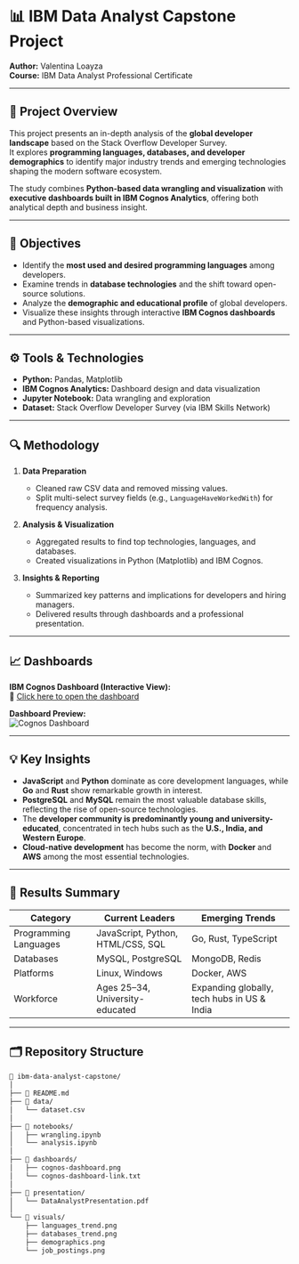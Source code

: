 # 📊 IBM Data Analyst Capstone Project  
**Author:** Valentina Loayza  
**Course:** IBM Data Analyst Professional Certificate  

---

## 🧩 Project Overview
This project presents an in-depth analysis of the **global developer landscape** based on the Stack Overflow Developer Survey.  
It explores **programming languages, databases, and developer demographics** to identify major industry trends and emerging technologies shaping the modern software ecosystem.

The study combines **Python-based data wrangling and visualization** with **executive dashboards built in IBM Cognos Analytics**, offering both analytical depth and business insight.

---

## 🧠 Objectives
- Identify the **most used and desired programming languages** among developers.
- Examine trends in **database technologies** and the shift toward open-source solutions.
- Analyze the **demographic and educational profile** of global developers.
- Visualize these insights through interactive **IBM Cognos dashboards** and Python-based visualizations.

---

## ⚙️ Tools & Technologies
- **Python:** Pandas, Matplotlib  
- **IBM Cognos Analytics:** Dashboard design and data visualization  
- **Jupyter Notebook:** Data wrangling and exploration  
- **Dataset:** Stack Overflow Developer Survey (via IBM Skills Network)

---

## 🔍 Methodology
1. **Data Preparation**  
   - Cleaned raw CSV data and removed missing values.  
   - Split multi-select survey fields (e.g., `LanguageHaveWorkedWith`) for frequency analysis.  

2. **Analysis & Visualization**  
   - Aggregated results to find top technologies, languages, and databases.  
   - Created visualizations in Python (Matplotlib) and IBM Cognos.  

3. **Insights & Reporting**  
   - Summarized key patterns and implications for developers and hiring managers.  
   - Delivered results through dashboards and a professional presentation.

---

## 📈 Dashboards
**IBM Cognos Dashboard (Interactive View):**  
🔗 [Click here to open the dashboard](https://us3.ca.analytics.ibm.com/bi/?perspective=dashboard&pathRef=.my_folders%2Fcapstone&action=view&mode=dashboard&subView=model00000199a6376cc3_00000006)

**Dashboard Preview:**  
![Cognos Dashboard](dashboards/cognos-dashboard.png)

---

## 💡 Key Insights
- **JavaScript** and **Python** dominate as core development languages, while **Go** and **Rust** show remarkable growth in interest.  
- **PostgreSQL** and **MySQL** remain the most valuable database skills, reflecting the rise of open-source technologies.  
- The **developer community is predominantly young and university-educated**, concentrated in tech hubs such as the **U.S., India, and Western Europe**.  
- **Cloud-native development** has become the norm, with **Docker** and **AWS** among the most essential technologies.  

---

## 🧾 Results Summary
| Category | Current Leaders | Emerging Trends |
|-----------|----------------|----------------|
| Programming Languages | JavaScript, Python, HTML/CSS, SQL | Go, Rust, TypeScript |
| Databases | MySQL, PostgreSQL | MongoDB, Redis |
| Platforms | Linux, Windows | Docker, AWS |
| Workforce | Ages 25–34, University-educated | Expanding globally, tech hubs in US & India |

---

## 🗂️ Repository Structure
```bash
📁 ibm-data-analyst-capstone/
│
├── 📄 README.md
├── 📁 data/
│   └── dataset.csv
│
├── 📁 notebooks/
│   ├── wrangling.ipynb
│   └── analysis.ipynb
│
├── 📁 dashboards/
│   ├── cognos-dashboard.png
│   └── cognos-dashboard-link.txt
│
├── 📁 presentation/
│   └── DataAnalystPresentation.pdf
│
└── 📁 visuals/
    ├── languages_trend.png
    ├── databases_trend.png
    ├── demographics.png
    └── job_postings.png
